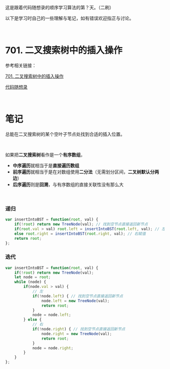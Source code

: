 这是跟着代码随想录的顺序学习算法的第？天。（二刷）

以下是学习时自己的一些理解与笔记，如有错误欢迎指正与讨论。

<br/>

# 701. 二叉搜索树中的插入操作

参考相关链接：

[701. 二叉搜索树中的插入操作](https://leetcode-cn.com/problems/insert-into-a-binary-search-tree/)

[代码随想录](https://www.programmercarl.com/0701.%E4%BA%8C%E5%8F%89%E6%90%9C%E7%B4%A2%E6%A0%91%E4%B8%AD%E7%9A%84%E6%8F%92%E5%85%A5%E6%93%8D%E4%BD%9C.html)

<br/>

# 笔记

总能在二叉搜索树的某个空叶子节点处找到合适的插入位置。

<br/>

如果把**二叉搜索树**看作是一个**有序数组**，

- **中序遍历**就相当于是**直接遍历数组**
- **前序遍历**就相当于是在对数组使用**二分法**（无需划分区间，**二叉树默认分两边**）
- **后序遍历**则是**回溯**，与有序数组的直接关联性没有那么大

<br/>

### 递归

```javascript
var insertIntoBST = function(root, val) {
    if(!root) return new TreeNode(val); // 找到空节点直接返回新节点
    if(root.val > val) root.left = insertIntoBST(root.left, val); // 左赋值
    else root.right = insertIntoBST(root.right, val); // 右赋值
    return root;
};
```

### 迭代

```js
var insertIntoBST = function(root, val) {
    if(!root) return new TreeNode(val);
    let node = root;
    while (node) {
        if(node.val > val) {
            // 左
            if(!node.left) { // 找到空节点直接返回新节点
                node.left = new TreeNode(val);
                return root;
            }
            node = node.left;
        } else {
            // 右
            if(!node.right) { // 找到空节点直接返回新节点
                node.right = new TreeNode(val);
                return root;
            }
            node = node.right;
        }
    }
};
```


